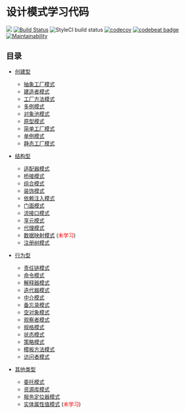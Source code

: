 # 设计模式学习代码

![](https://img.shields.io/badge/language-php-8892BF.svg)
[![Build Status](https://travis-ci.org/sunzhangshuai/composer_release-weather.svg?branch=master)](https://travis-ci.org/sunzhangshuai/composer_release-weather)
![StyleCI build status](https://github.styleci.io/repos/199437136/shield)
[![codecov](https://codecov.io/gh/sunzhangshuai/design-patterns/branch/master/graph/badge.svg)](https://codecov.io/gh/sunzhangshuai/design-patterns)
[![codebeat badge](https://codebeat.co/badges/a526fd72-445d-4f3e-94b0-ab79b683e0d0)](https://codebeat.co/projects/github-com-sunzhangshuai-design-patterns-master)
[![Maintainability](https://api.codeclimate.com/v1/badges/bd9c9bfdc680b47ef911/maintainability)](https://codeclimate.com/github/sunzhangshuai/design-patterns/maintainability)

## 目录
- [创建型](https://github.com/sunzhangshuai/design-patterns/tree/master/app/Creational)
    - [抽象工厂模式](https://github.com/sunzhangshuai/design-patterns/tree/master/app/Creational/AbstractFactory)
    - [建造者模式](https://github.com/sunzhangshuai/design-patterns/tree/master/app/Creational/Builder)
    - [工厂方法模式](https://github.com/sunzhangshuai/design-patterns/tree/master/app/Creational/FactoryMethod)
    - [多例模式](https://github.com/sunzhangshuai/design-patterns/tree/master/app/Creational/Multiton)
    - [对象池模式](https://github.com/sunzhangshuai/design-patterns/tree/master/app/Creational/Pool)
    - [原型模式](https://github.com/sunzhangshuai/design-patterns/tree/master/app/Creational/Prototype)
    - [简单工厂模式](https://github.com/sunzhangshuai/design-patterns/tree/master/app/Creational/SimpleFactory)
    - [单例模式](https://github.com/sunzhangshuai/design-patterns/tree/master/app/Creational/Singleton)
    - [静态工厂模式](https://github.com/sunzhangshuai/design-patterns/tree/master/app/Creational/StaticFactory)
    
- [结构型](https://github.com/sunzhangshuai/design-patterns/tree/master/app/Structural)
    - [适配器模式](https://github.com/sunzhangshuai/design-patterns/tree/master/app/Structural/Adapter)
    - [桥接模式](https://github.com/sunzhangshuai/design-patterns/tree/master/app/Structural/Bridge)
    - [组合模式](https://github.com/sunzhangshuai/design-patterns/tree/master/app/Structural/Composite)
    - [装饰模式](https://github.com/sunzhangshuai/design-patterns/tree/master/app/Structural/Decorator)
    - [依赖注入模式](https://github.com/sunzhangshuai/design-patterns/tree/master/app/Structural/DependencyInjection)
    - [门面模式](https://github.com/sunzhangshuai/design-patterns/tree/master/app/Structural/Facade)
    - [流接口模式](https://github.com/sunzhangshuai/design-patterns/tree/master/app/Structural/FluentInterface)
    - [享元模式](https://github.com/sunzhangshuai/design-patterns/tree/master/app/Structural/Flyweight)
    - [代理模式](https://github.com/sunzhangshuai/design-patterns/tree/master/app/Structural/Proxy)
    - [数据映射模式]() (<font color="red">未学习</font>)
    - [注册树模式](https://github.com/sunzhangshuai/design-patterns/tree/master/app/Structural/Registry)
    
- [行为型](https://github.com/sunzhangshuai/design-patterns/tree/master/app/Behavioral)
    - [责任链模式](https://github.com/sunzhangshuai/design-patterns/tree/master/app/Behavioral/ChainOfResponsibilities)
    - [命令模式](https://github.com/sunzhangshuai/design-patterns/tree/master/app/Behavioral/Command)
    - [解释器模式](https://github.com/sunzhangshuai/design-patterns/tree/master/app/Behavioral/Interpreter)
    - [迭代器模式](https://github.com/sunzhangshuai/design-patterns/tree/master/app/Behavioral/Iterator)
    - [中介模式](https://github.com/sunzhangshuai/design-patterns/tree/master/app/Behavioral/Mediator)
    - [备忘录模式](https://github.com/sunzhangshuai/design-patterns/tree/master/app/Behavioral/Memento)
    - [空对象模式](https://github.com/sunzhangshuai/design-patterns/tree/master/app/Behavioral/NullObject)
    - [观察者模式](https://github.com/sunzhangshuai/design-patterns/tree/master/app/Behavioral/Observer)
    - [规格模式](https://github.com/sunzhangshuai/design-patterns/tree/master/app/Behavioral/Specification)
    - [状态模式](https://github.com/sunzhangshuai/design-patterns/tree/master/app/Behavioral/State)
    - [策略模式](https://github.com/sunzhangshuai/design-patterns/tree/master/app/Behavioral/Strategy)
    - [模板方法模式](https://github.com/sunzhangshuai/design-patterns/tree/master/app/Behavioral/TemplateMethod)
    - [访问者模式](https://github.com/sunzhangshuai/design-patterns/tree/master/app/Behavioral/Visitor)
    
- [其他类型](https://github.com/sunzhangshuai/design-patterns/tree/master/app/Behavioral)
    - [委托模式](https://github.com/sunzhangshuai/design-patterns/tree/master/app/OtherPatterns/Delegation)
    - [资源库模式](https://github.com/sunzhangshuai/design-patterns/tree/master/app/OtherPatterns/Repository)
    - [服务定位器模式](https://github.com/sunzhangshuai/design-patterns/tree/master/app/OtherPatterns/ServiceLocator)
    - [实体属性值模式]() (<font color="red">未学习</font>)
